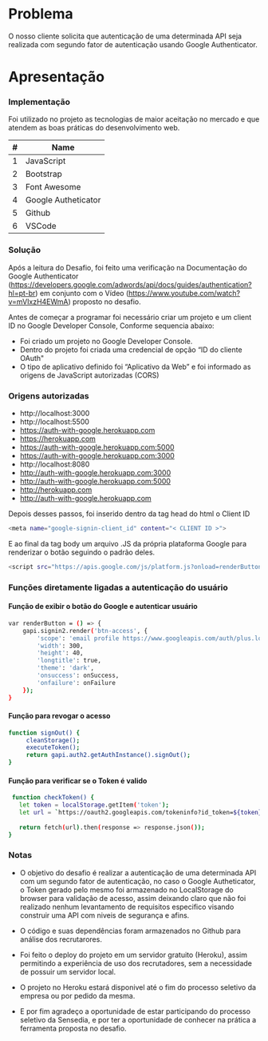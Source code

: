 # Problema
 O nosso cliente solicita que autenticação de uma determinada API seja realizada com segundo fator de autenticação usando Google Authenticator.

# Apresentação
### Implementação
Foi utilizado no projeto as tecnologias de maior aceitação no mercado e que atendem as boas práticas do desenvolvimento web.

| # | Name |
| ------ | ------ |
| 1 | JavaScript |
| 2 | Bootstrap |
| 3 | Font Awesome |
| 4 | Google Autheticator |
| 5 | Github |
| 6 | VSCode |

### Solução

Após a leitura do Desafio, foi feito uma verificação na Documentação do Google Authenticator (https://developers.google.com/adwords/api/docs/guides/authentication?hl=pt-br) em conjunto com o Vídeo (https://www.youtube.com/watch?v=mVIxzH4EWmA) proposto no desafio.

Antes de começar a programar foi necessário criar um projeto e um client ID no Google Developer Console, Conforme sequencia abaixo:

- Foi criado um projeto no Google Developer Console.
- Dentro do projeto foi criada uma credencial de opção “ID do cliente OAuth"
- O tipo de aplicativo definido foi “Aplicativo da Web” e foi informado as origens de JavaScript autorizadas (CORS)

### Origens autorizadas

- http://localhost:3000
- http://localhost:5500
- https://auth-with-google.herokuapp.com
- https://herokuapp.com
- https://auth-with-google.herokuapp.com:5000
- https://auth-with-google.herokuapp.com:3000
- http://localhost:8080
- http://auth-with-google.herokuapp.com:3000
- http://auth-with-google.herokuapp.com:5000
- http://herokuapp.com
- http://auth-with-google.herokuapp.com

Depois desses passos, foi inserido dentro da tag head do html o Client ID

```sh
<meta name="google-signin-client_id" content="< CLIENT ID >">
```

E ao final da tag body um arquivo .JS da própria plataforma Google para renderizar o botão seguindo o padrão deles.

```sh
<script src="https://apis.google.com/js/platform.js?onload=renderButton" async defer></script>
```

### Funções diretamente ligadas a autenticação do usuário

#### Função de exibir o botão do Google e autenticar usuário

```sh
var renderButton = () => {
    gapi.signin2.render('btn-access', {
        'scope': 'email profile https://www.googleapis.com/auth/plus.login',
        'width': 300,
        'height': 40,
        'longtitle': true,
        'theme': 'dark',
        'onsuccess': onSuccess,
        'onfailure': onFailure
    });
}
```

#### Função para revogar o acesso

```sh
function signOut() {
     cleanStorage();
     executeToken();
     return gapi.auth2.getAuthInstance().signOut();
}
```

#### Função para verificar se o Token é valido
```sh
 function checkToken() {
   let token = localStorage.getItem('token');
   let url = `https://oauth2.googleapis.com/tokeninfo?id_token=${token}`;
   
   return fetch(url).then(response => response.json());
}
```

### Notas
- O objetivo do desafio é realizar a autenticação de uma determinada API com um segundo fator de autenticação, no caso o Google Autheticator, o Token gerado pelo mesmo foi armazenado no LocalStorage do browser para validação de acesso, assim deixando claro que não foi realizado nenhum levantamento de requisitos especifico visando construir uma API com niveis de segurança e afins.

- O código e suas dependências foram armazenados no Github para análise dos recrutarores.

- Foi feito o deploy do projeto em um servidor gratuito (Heroku), assim permitindo a experiência de uso dos recrutadores, sem a necessidade de possuir um servidor local.

- O projeto no Heroku estará disponivel até o fim do processo seletivo da empresa ou por pedido da mesma.

- E por fim agradeço a oportunidade de estar participando do processo seletivo da Sensedia, e por ter a oportunidade de conhecer na prática a ferramenta proposta no desafio.
